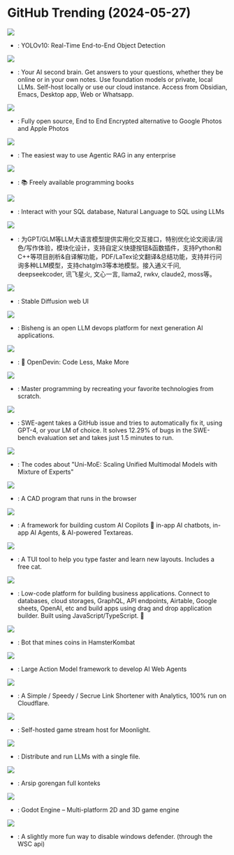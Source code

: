 # GitHub Trending (2024-05-27)

![](https://img.shields.io/badge/Python-New%201-green?style=flat-square&logo=appveyor)
- [](https://github.comundefined): YOLOv10: Real-Time End-to-End Object Detection

![](https://img.shields.io/badge/Python-New%201-green?style=flat-square&logo=appveyor)
- [](https://github.comundefined): Your AI second brain. Get answers to your questions, whether they be online or in your own notes. Use foundation models or private, local LLMs. Self-host locally or use our cloud instance. Access from Obsidian, Emacs, Desktop app, Web or Whatsapp.

![](https://img.shields.io/badge/Dart-New%20290-green?style=flat-square&logo=appveyor)
- [](https://github.comundefined): Fully open source, End to End Encrypted alternative to Google Photos and Apple Photos

![](https://img.shields.io/badge/TypeScript-New%20294-green?style=flat-square&logo=appveyor)
- [](https://github.comundefined): The easiest way to use Agentic RAG in any enterprise

![](https://img.shields.io/badge/none-New%20236-green?style=flat-square&logo=appveyor)
- [](https://github.comundefined): 📚 Freely available programming books

![](https://img.shields.io/badge/Python-New%20314-green?style=flat-square&logo=appveyor)
- [](https://github.comundefined): Interact with your SQL database, Natural Language to SQL using LLMs

![](https://img.shields.io/badge/Python-New%20110-green?style=flat-square&logo=appveyor)
- [](https://github.comundefined): 为GPT/GLM等LLM大语言模型提供实用化交互接口，特别优化论文阅读/润色/写作体验，模块化设计，支持自定义快捷按钮&函数插件，支持Python和C++等项目剖析&自译解功能，PDF/LaTex论文翻译&总结功能，支持并行问询多种LLM模型，支持chatglm3等本地模型。接入通义千问, deepseekcoder, 讯飞星火, 文心一言, llama2, rwkv, claude2, moss等。

![](https://img.shields.io/badge/Python-New%20214-green?style=flat-square&logo=appveyor)
- [](https://github.comundefined): Stable Diffusion web UI

![](https://img.shields.io/badge/Python-New%2065-green?style=flat-square&logo=appveyor)
- [](https://github.comundefined): Bisheng is an open LLM devops platform for next generation AI applications.

![](https://img.shields.io/badge/Python-New%20149-green?style=flat-square&logo=appveyor)
- [](https://github.comundefined): 🐚 OpenDevin: Code Less, Make More

![](https://img.shields.io/badge/none-New%20637-green?style=flat-square&logo=appveyor)
- [](https://github.comundefined): Master programming by recreating your favorite technologies from scratch.

![](https://img.shields.io/badge/Python-New%20280-green?style=flat-square&logo=appveyor)
- [](https://github.comundefined): SWE-agent takes a GitHub issue and tries to automatically fix it, using GPT-4, or your LM of choice. It solves 12.29% of bugs in the SWE-bench evaluation set and takes just 1.5 minutes to run.

![](https://img.shields.io/badge/Python-New%20165-green?style=flat-square&logo=appveyor)
- [](https://github.comundefined): The codes about "Uni-MoE: Scaling Unified Multimodal Models with Mixture of Experts"

![](https://img.shields.io/badge/Rust-New%20179-green?style=flat-square&logo=appveyor)
- [](https://github.comundefined): A CAD program that runs in the browser

![](https://img.shields.io/badge/TypeScript-New%20108-green?style=flat-square&logo=appveyor)
- [](https://github.comundefined): A framework for building custom AI Copilots 🤖 in-app AI chatbots, in-app AI Agents, & AI-powered Textareas.

![](https://img.shields.io/badge/Rust-New%2040-green?style=flat-square&logo=appveyor)
- [](https://github.comundefined): A TUI tool to help you type faster and learn new layouts. Includes a free cat.

![](https://img.shields.io/badge/JavaScript-New%20181-green?style=flat-square&logo=appveyor)
- [](https://github.comundefined): Low-code platform for building business applications. Connect to databases, cloud storages, GraphQL, API endpoints, Airtable, Google sheets, OpenAI, etc and build apps using drag and drop application builder. Built using JavaScript/TypeScript. 🚀

![](https://img.shields.io/badge/Python-New%2021-green?style=flat-square&logo=appveyor)
- [](https://github.comundefined): Bot that mines coins in HamsterKombat

![](https://img.shields.io/badge/Python-New%20152-green?style=flat-square&logo=appveyor)
- [](https://github.comundefined): Large Action Model framework to develop AI Web Agents

![](https://img.shields.io/badge/Vue-New%2070-green?style=flat-square&logo=appveyor)
- [](https://github.comundefined): A Simple / Speedy / Secrue Link Shortener with Analytics, 100% run on Cloudflare.

![](https://img.shields.io/badge/C%2B%2B-New%2073-green?style=flat-square&logo=appveyor)
- [](https://github.comundefined): Self-hosted game stream host for Moonlight.

![](https://img.shields.io/badge/C%2B%2B-New%2055-green?style=flat-square&logo=appveyor)
- [](https://github.comundefined): Distribute and run LLMs with a single file.

![](https://img.shields.io/badge/CSS-New%2021-green?style=flat-square&logo=appveyor)
- [](https://github.comundefined): Arsip gorengan full konteks

![](https://img.shields.io/badge/C%2B%2B-New%2065-green?style=flat-square&logo=appveyor)
- [](https://github.comundefined): Godot Engine – Multi-platform 2D and 3D game engine

![](https://img.shields.io/badge/C%2B%2B-New%20236-green?style=flat-square&logo=appveyor)
- [](https://github.comundefined): A slightly more fun way to disable windows defender. (through the WSC api)

